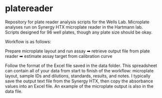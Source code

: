 # platereader

Repository for plate reader analysis scripts for the Wells Lab. Microplate analyses run on Synergy HTX microplate reader in the Hartmann lab. Scripts designed for 96 well plates, though any plate size should be okay.

Workflow is as follows:

Prepare microplate layout and run assay ➡ retrieve output file from plate reader ➡ estimate assay target from calibration curve

Follow the format of the Excel file saved in the data folder. This spreadsheet can contain all of your data from start to finish of the workflow: microplate layout, sample IDs and dilutions, standards, results, and notes. I typically save the output text file from the Synergy HTX, then copy the absorbance values into an Excel file. An example of the microplate output is also in the data file.
